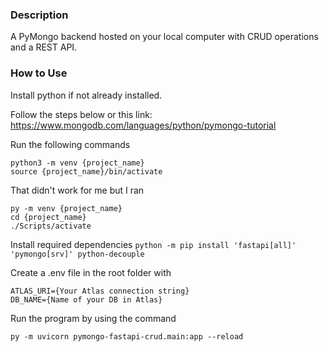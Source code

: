### Description

A PyMongo backend hosted on your local computer with CRUD operations and a REST API.

### How to Use

Install python if not already installed.

Follow the steps below or this link: https://www.mongodb.com/languages/python/pymongo-tutorial

Run the following commands
```
python3 -m venv {project_name}
source {project_name}/bin/activate
```
That didn't work for me but I ran
```
py -m venv {project_name}
cd {project_name}
./Scripts/activate
```

Install required dependencies
`python -m pip install 'fastapi[all]' 'pymongo[srv]' python-decouple`

Create a .env file in the root folder with
```
ATLAS_URI={Your Atlas connection string}
DB_NAME={Name of your DB in Atlas}
```

Run the program by using the command
```
py -m uvicorn pymongo-fastapi-crud.main:app --reload
```